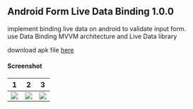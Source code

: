 ## Android Form Live Data Binding 1.0.0

implement binding live data on android to validate input form.  
use Data Binding MVVM architecture and Live Data library 

download apk file [here](https://www.dropbox.com/s/qerlh04ms8w2lzq)

#### Screenshot
| 1 | 2 | 3 |
| :---: | :---: | :---: |
| ![](https://i.imgur.com/WvOU7Jc.png) | ![](https://i.imgur.com/J2eemUq.png) | ![](https://i.imgur.com/LFq0yAm.png) |
